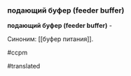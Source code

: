### подающий буфер (feeder buffer)

**подающий буфер (feeder buffer)** -

Синоним: [[буфер питания]].

#ccpm

#translated
